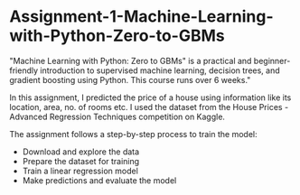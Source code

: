 # Assignment-1-Machine-Learning-with-Python-Zero-to-GBMs

"Machine Learning with Python: Zero to GBMs" is a practical and beginner-friendly introduction to supervised machine learning, decision trees, and gradient boosting using Python. This course runs over 6 weeks."

In this assignment, I predicted the price of a house using information like its location, area, no. of rooms etc.
I used the dataset from the House Prices - Advanced Regression Techniques competition on Kaggle.

The assignment follows a step-by-step process to train the model:

* Download and explore the data
* Prepare the dataset for training
* Train a linear regression model
* Make predictions and evaluate the model
